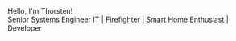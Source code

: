 <head>
	<meta charset="utf-8">
	<meta http-equiv="X-UA-Compatible" content="IE=edge">
	<meta name="viewport" content="width=device-width, initial-scale=1.0">
	<link href="https://fonts.googleapis.com/css?family=Reem+Kufi|Roboto:300" rel="stylesheet">
	<link href="https://use.fontawesome.com/releases/v5.12.0/css/all.css" rel="stylesheet">
	<link href="styles.css" rel="stylesheet">
</head>
<body>
	<main>
		<div class="intro">Hello, I'm Thorsten!</div>
		<div class="tagline">Senior Systems Engineer IT | Firefighter | Smart Home Enthusiast | Developer</div>
		<div class="icons-social">
			<a target="_blank" href="https://github.com/thost96"><i class="fab fa-github"></i></a>
			<a target="_blank" href="https://www.paypal.me/thost96"><i class="fab fa-paypal"></i></a>
			<a target="_blank" href="https://www.xing.com/profile/Thorsten_Reichelt5/cv"><i class="fab fa-xing"></i></a>
			<a target="_blank" href="https://download.teamviewer.com/QS"><i class="fas fa-medkit"></i></a>
    	</div>
	</main>
</body>